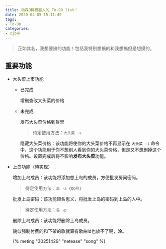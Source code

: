 ```yaml
---
title: 动森Q群机器人的 To-DO list！
date: 2020-04-05 15:11:49
tags:
- To-Do
categories:
- xjb写
---
```


> 正如其名，我想要搞的功能！包括我特别想搞的和我想搞但是想摸的。

<!-- more -->

## 重要功能

+ 大头菜上市功能

    + 已完成

        增删查改大头菜的价格

    + 未完成

        发布大头菜价格到群里

        > 待定使用方法：`大头菜 -s`
        
        隐藏大头菜价格：该功能将使你的大头菜价格不再显示在 `大头菜 -l` 命令中，这个功能用于你不想别人看到你的大头菜价格，但是又不想删掉这个价格。设置完成后将不影响**发布大头菜**功能。

+ 上岛功能（待实现）

    增加上岛成员：该功能将添加想上岛的成员，方便批发房间密码。

    > 待定使用方法：`岛 -a {QQ号}`
    
    批发上岛密码：该功能顾名思义，将批发上岛的密码到上岛的人中。
    
    > 待定使用方法：`岛 -p`
    
    删除上岛成员：该功能将删除上岛成员。

    貌似强制付费的和下架的歌就算有歌曲id也放不了啊，淦。

    {% meting "30251429" "netease" "song" %}
    
    



